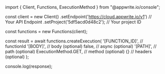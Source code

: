 import { Client, Functions, ExecutionMethod } from "@appwrite.io/console";

const client = new Client()
    .setEndpoint('https://cloud.appwrite.io/v1') // Your API Endpoint
    .setProject('5df5acd0d48c2'); // Your project ID

const functions = new Functions(client);

const result = await functions.createExecution(
    '[FUNCTION_ID]', // functionId
    '[BODY]', // body (optional)
    false, // async (optional)
    '[PATH]', // path (optional)
    ExecutionMethod.GET, // method (optional)
    {} // headers (optional)
);

console.log(response);

